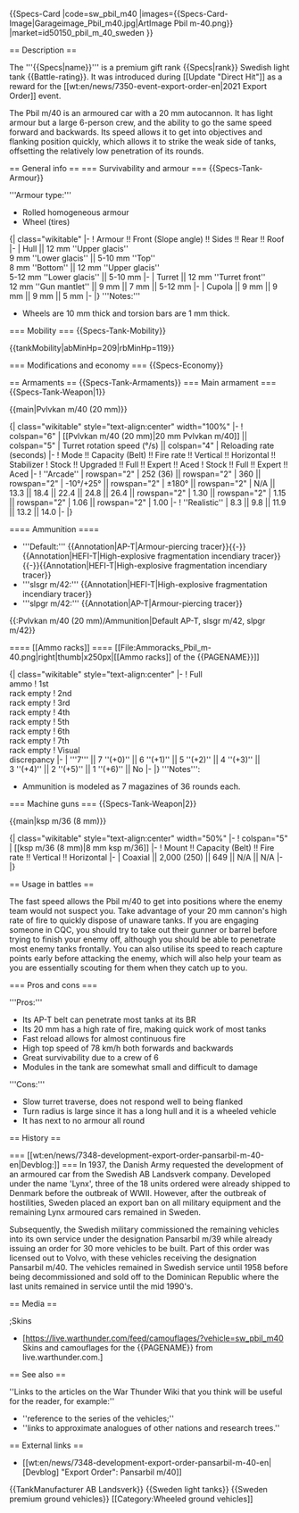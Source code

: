 {{Specs-Card
|code=sw_pbil_m40
|images={{Specs-Card-Image|Garageimage_Pbil_m40.jpg|ArtImage Pbil m-40.png}}
|market=id50150_pbil_m_40_sweden
}}

== Description ==
<!-- ''In the description, the first part should be about the history of the creation and combat usage of the vehicle, as well as its key features. In the second part, tell the reader about the ground vehicle in the game. Insert a screenshot of the vehicle, so that if the novice player does not remember the vehicle by name, he will immediately understand what kind of vehicle the article is talking about.'' -->
The '''{{Specs|name}}''' is a premium gift rank {{Specs|rank}} Swedish light tank {{Battle-rating}}. It was introduced during [[Update "Direct Hit"]] as a reward for the [[wt:en/news/7350-event-export-order-en|2021 Export Order]] event.

The Pbil m/40 is an armoured car with a 20 mm autocannon. It has light armour but a large 6-person crew, and the ability to go the same speed forward and backwards. Its speed allows it to get into objectives and flanking position quickly, which allows it to strike the weak side of tanks, offsetting the relatively low penetration of its rounds.

== General info ==
=== Survivability and armour ===
{{Specs-Tank-Armour}}
<!-- ''Describe armour protection. Note the most well protected and key weak areas. Appreciate the layout of modules as well as the number and location of crew members. Is the level of armour protection sufficient, is the placement of modules helpful for survival in combat? If necessary use a visual template to indicate the most secure and weak zones of the armour.'' -->

'''Armour type:'''
* Rolled homogeneous armour
* Wheel (tires)

{| class="wikitable"
|-
! Armour !! Front (Slope angle) !! Sides !! Rear !! Roof
|-
| Hull || 12 mm ''Upper glacis'' <br> 9 mm ''Lower glacis'' || 5-10 mm ''Top'' <br> 8 mm ''Bottom'' || 12 mm ''Upper glacis'' <br> 5-12 mm ''Lower glacis'' || 5-10 mm
|-
| Turret || 12 mm ''Turret front'' <br> 12 mm ''Gun mantlet'' || 9 mm || 7 mm || 5-12 mm
|-
| Cupola || 9 mm || 9 mm || 9 mm || 5 mm
|-
|}
'''Notes:'''

* Wheels are 10 mm thick and torsion bars are 1 mm thick.

=== Mobility ===
{{Specs-Tank-Mobility}}
<!-- ''Write about the mobility of the ground vehicle. Estimate the specific power and manoeuvrability, as well as the maximum speed forwards and backwards.'' -->

{{tankMobility|abMinHp=209|rbMinHp=119}}

=== Modifications and economy ===
{{Specs-Economy}}

== Armaments ==
{{Specs-Tank-Armaments}}
=== Main armament ===
{{Specs-Tank-Weapon|1}}
<!-- ''Give the reader information about the characteristics of the main gun. Assess its effectiveness in a battle based on the reloading speed, ballistics and the power of shells. Do not forget about the flexibility of the fire, that is how quickly the cannon can be aimed at the target, open fire on it and aim at another enemy. Add a link to the main article on the gun: <code><nowiki>{{main|Name of the weapon}}</nowiki></code>. Describe in general terms the ammunition available for the main gun. Give advice on how to use them and how to fill the ammunition storage.'' -->
{{main|Pvlvkan m/40 (20 mm)}}

{| class="wikitable" style="text-align:center" width="100%"
|-
! colspan="6" | [[Pvlvkan m/40 (20 mm)|20 mm Pvlvkan m/40]] || colspan="5" | Turret rotation speed (°/s) || colspan="4" | Reloading rate (seconds)
|-
! Mode !! Capacity (Belt) !! Fire rate !! Vertical !! Horizontal !! Stabilizer
! Stock !! Upgraded !! Full !! Expert !! Aced
! Stock !! Full !! Expert !! Aced
|-
! ''Arcade''
| rowspan="2" | 252 (36) || rowspan="2" | 360 || rowspan="2" | -10°/+25° || rowspan="2" | ±180° || rowspan="2" | N/A || 13.3 || 18.4 || 22.4 || 24.8 || 26.4 || rowspan="2" | 1.30 || rowspan="2" | 1.15 || rowspan="2" | 1.06 || rowspan="2" | 1.00
|-
! ''Realistic''
| 8.3 || 9.8 || 11.9 || 13.2 || 14.0
|-
|}

==== Ammunition ====

* '''Default:''' {{Annotation|AP-T|Armour-piercing tracer}}{{-}}{{Annotation|HEFI-T|High-explosive fragmentation incendiary tracer}}{{-}}{{Annotation|HEFI-T|High-explosive fragmentation incendiary tracer}}
* '''slsgr m/42:''' {{Annotation|HEFI-T|High-explosive fragmentation incendiary tracer}}
* '''slpgr m/42:''' {{Annotation|AP-T|Armour-piercing tracer}}

{{:Pvlvkan m/40 (20 mm)/Ammunition|Default AP-T, slsgr m/42, slpgr m/42}}

==== [[Ammo racks]] ====
[[File:Ammoracks_Pbil_m-40.png|right|thumb|x250px|[[Ammo racks]] of the {{PAGENAME}}]]
<!-- '''Last updated: 2.13.0.131''' -->
{| class="wikitable" style="text-align:center"
|-
! Full<br>ammo
! 1st<br>rack empty
! 2nd<br>rack empty
! 3rd<br>rack empty
! 4th<br>rack empty
! 5th<br>rack empty
! 6th<br>rack empty
! 7th<br>rack empty
! Visual<br>discrepancy
|-
| '''7''' || 7&nbsp;''(+0)'' || 6&nbsp;''(+1)'' || 5&nbsp;''(+2)'' || 4&nbsp;''(+3)'' || 3&nbsp;''(+4)'' || 2&nbsp;''(+5)'' || 1&nbsp;''(+6)'' || No
|-
|}
'''Notes''':

* Ammunition is modeled as 7 magazines of 36 rounds each.

=== Machine guns ===
{{Specs-Tank-Weapon|2}}
<!-- ''Offensive and anti-aircraft machine guns not only allow you to fight some aircraft but also are effective against lightly armoured vehicles. Evaluate machine guns and give recommendations on its use.'' -->
{{main|ksp m/36 (8 mm)}}

{| class="wikitable" style="text-align:center" width="50%"
|-
! colspan="5" | [[ksp m/36 (8 mm)|8 mm ksp m/36]]
|-
! Mount !! Capacity (Belt) !! Fire rate !! Vertical !! Horizontal
|-
| Coaxial || 2,000 (250) || 649 || N/A || N/A
|-
|}

== Usage in battles ==
<!-- ''Describe the tactics of playing in the vehicle, the features of using vehicles in the team and advice on tactics. Refrain from creating a "guide" - do not impose a single point of view but instead give the reader food for thought. Describe the most dangerous enemies and give recommendations on fighting them. If necessary, note the specifics of the game in different modes (AB, RB, SB).'' -->
The fast speed allows the Pbil m/40 to get into positions where the enemy team would not suspect you. Take advantage of your 20 mm cannon's high rate of fire to quickly dispose of unaware tanks. If you are engaging someone in CQC, you should try to take out their gunner or barrel before trying to finish your enemy off, although you should be able to penetrate most enemy tanks frontally. You can also utilise its speed to reach capture points early before attacking the enemy, which will also help your team as you are essentially scouting for them when they catch up to you.

=== Pros and cons ===
<!-- ''Summarise and briefly evaluate the vehicle in terms of its characteristics and combat effectiveness. Mark its pros and cons in a bulleted list. Try not to use more than 6 points for each of the characteristics. Avoid using categorical definitions such as "bad", "good" and the like - use substitutions with softer forms such as "inadequate" and "effective".'' -->

'''Pros:'''

* Its AP-T belt can penetrate most tanks at its BR
* Its 20 mm has a high rate of fire, making quick work of most tanks
* Fast reload allows for almost continuous fire
* High top speed of 78 km/h both forwards and backwards
* Great survivability due to a crew of 6
* Modules in the tank are somewhat small and difficult to damage

'''Cons:'''

* Slow turret traverse, does not respond well to being flanked
* Turn radius is large since it has a long hull and it is a wheeled vehicle
* It has next to no armour all round

== History ==
<!-- ''Describe the history of the creation and combat usage of the vehicle in more detail than in the introduction. If the historical reference turns out to be too long, take it to a separate article, taking a link to the article about the vehicle and adding a block "/History" (example: <nowiki>https://wiki.warthunder.com/(Vehicle-name)/History</nowiki>) and add a link to it here using the <code>main</code> template. Be sure to reference text and sources by using <code><nowiki><ref></ref></nowiki></code>, as well as adding them at the end of the article with <code><nowiki><references /></nowiki></code>. This section may also include the vehicle's dev blog entry (if applicable) and the in-game encyclopedia description (under <code><nowiki>=== In-game description ===</nowiki></code>, also if applicable).'' -->
=== [[wt:en/news/7348-development-export-order-pansarbil-m-40-en|Devblog:]] ===
In 1937, the Danish Army requested the development of an armoured car from the Swedish AB Landsverk company. Developed under the name 'Lynx', three of the 18 units ordered were already shipped to Denmark before the outbreak of WWII. However, after the outbreak of hostilities, Sweden placed an export ban on all military equipment and the remaining Lynx armoured cars remained in Sweden.

Subsequently, the Swedish military commissioned the remaining vehicles into its own service under the designation Pansarbil m/39 while already issuing an order for 30 more vehicles to be built. Part of this order was licensed out to Volvo, with these vehicles receiving the designation Pansarbil m/40. The vehicles remained in Swedish service until 1958 before being decommissioned and sold off to the Dominican Republic where the last units remained in service until the mid 1990's.

== Media ==
<!-- ''Excellent additions to the article would be video guides, screenshots from the game, and photos.'' -->

;Skins

* [https://live.warthunder.com/feed/camouflages/?vehicle=sw_pbil_m40 Skins and camouflages for the {{PAGENAME}} from live.warthunder.com.]

== See also ==
<!-- ''Links to the articles on the War Thunder Wiki that you think will be useful for the reader, for example:''
* ''reference to the series of the vehicles;''
* ''links to approximate analogues of other nations and research trees.'' -->
''Links to the articles on the War Thunder Wiki that you think will be useful for the reader, for example:''

* ''reference to the series of the vehicles;''
* ''links to approximate analogues of other nations and research trees.''

== External links ==
<!-- ''Paste links to sources and external resources, such as:''
* ''topic on the official game forum;''
* ''other literature.'' -->

* [[wt:en/news/7348-development-export-order-pansarbil-m-40-en|[Devblog] "Export Order": Pansarbil m/40]]

{{TankManufacturer AB Landsverk}}
{{Sweden light tanks}}
{{Sweden premium ground vehicles}}
[[Category:Wheeled ground vehicles]]